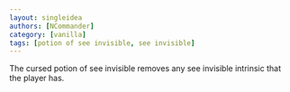 ```yaml
---
layout: singleidea
authors: [NCommander]
category: [vanilla]
tags: [potion of see invisible, see invisible]
---
```

The cursed potion of see invisible removes any see invisible intrinsic that the player has.
